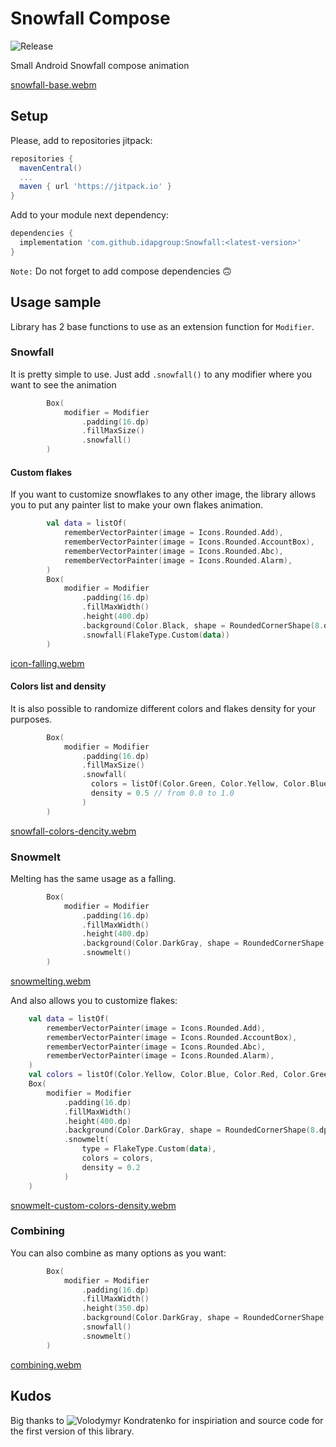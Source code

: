 # Snowfall Compose
![Release](https://img.shields.io/github/v/release/idapgroup/Snowfall)

Small Android Snowfall compose animation

[snowfall-base.webm](https://github.com/idapgroup/Snowfall/assets/12797421/237a6f42-d862-456d-9221-6e0a1e451e5d)
## Setup
Please, add to repositories jitpack:
```groovy
repositories {
  mavenCentral()
  ...
  maven { url 'https://jitpack.io' }
}
```
Add to your module next dependency:
```groovy
dependencies {
  implementation 'com.github.idapgroup:Snowfall:<latest-version>'
}
```
`Note:` Do not forget to add compose dependencies 🙃

## Usage sample
Library has 2 base functions to use as an extension function for `Modifier`.

### Snowfall
It is pretty simple to use. Just add `.snowfall()` to any modifier where you want to see the animation
```kotlin
        Box(
            modifier = Modifier
                .padding(16.dp)
                .fillMaxSize()
                .snowfall()
        )
```

#### Custom flakes
If you want to customize snowflakes to any other image, the library allows you to put any painter list to make your own flakes animation.
```kotlin
        val data = listOf(
            rememberVectorPainter(image = Icons.Rounded.Add),
            rememberVectorPainter(image = Icons.Rounded.AccountBox),
            rememberVectorPainter(image = Icons.Rounded.Abc),
            rememberVectorPainter(image = Icons.Rounded.Alarm),
        )
        Box(
            modifier = Modifier
                .padding(16.dp)
                .fillMaxWidth()
                .height(400.dp)
                .background(Color.Black, shape = RoundedCornerShape(8.dp))
                .snowfall(FlakeType.Custom(data))
        )

```
[icon-falling.webm](https://github.com/idapgroup/Snowfall/assets/12797421/6ad70d1e-b085-459d-a775-b7f3c20b5d98)

#### Colors list and density
It is also possible to randomize different colors and flakes density for your purposes.
```kotlin
        Box(
            modifier = Modifier
                .padding(16.dp)
                .fillMaxSize()
                .snowfall(
                  colors = listOf(Color.Green, Color.Yellow, Color.Blue, Color.Red),
                  density = 0.5 // from 0.0 to 1.0
                )
        )
```
[snowfall-colors-dencity.webm](https://github.com/idapgroup/Snowfall/assets/12797421/ef466018-5ddc-418d-819d-ab3c451e6ee4)

### Snowmelt
Melting has the same usage as a falling.
```kotlin
        Box(
            modifier = Modifier
                .padding(16.dp)
                .fillMaxWidth()
                .height(400.dp)
                .background(Color.DarkGray, shape = RoundedCornerShape(16.dp))
                .snowmelt()
        )
```
[snowmelting.webm](https://github.com/idapgroup/Snowfall/assets/12797421/76f1f1c9-ec25-488c-b75b-a32776e6c46c)

And also allows you to customize flakes:
```kotlin
    val data = listOf(
        rememberVectorPainter(image = Icons.Rounded.Add),
        rememberVectorPainter(image = Icons.Rounded.AccountBox),
        rememberVectorPainter(image = Icons.Rounded.Abc),
        rememberVectorPainter(image = Icons.Rounded.Alarm),
    )
    val colors = listOf(Color.Yellow, Color.Blue, Color.Red, Color.Green, Color.Cyan)
    Box(
        modifier = Modifier
            .padding(16.dp)
            .fillMaxWidth()
            .height(400.dp)
            .background(Color.DarkGray, shape = RoundedCornerShape(8.dp))
            .snowmelt(
                type = FlakeType.Custom(data),
                colors = colors,
                density = 0.2
            )
    )
```
[snowmelt-custom-colors-density.webm](https://github.com/idapgroup/Snowfall/assets/12797421/f50c9616-8617-43d1-bc7b-024480d433d4)


### Combining

You can also combine as many options as you want:

```kotlin
        Box(
            modifier = Modifier
                .padding(16.dp)
                .fillMaxWidth()
                .height(350.dp)
                .background(Color.DarkGray, shape = RoundedCornerShape(8.dp))
                .snowfall()
                .snowmelt()
        )
```
[combining.webm](https://github.com/idapgroup/Snowfall/assets/12797421/dbca6ac0-b84d-4e32-8328-125df552d259)

## Kudos

Big thanks to ![Volodymyr Kondratenko](https://github.com/ochkarik05) for inspiriation and source code for the first version of this library.








